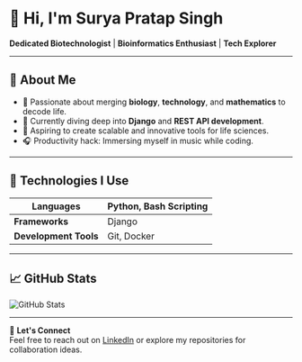 # 👋 Hi, I'm Surya Pratap Singh
**Dedicated Biotechnologist** | **Bioinformatics Enthusiast** | **Tech Explorer**

---

## 🌟 About Me
- 🔬 Passionate about merging **biology**, **technology**, and **mathematics** to decode life.
- 🌱 Currently diving deep into **Django** and **REST API development**.
- 🚀 Aspiring to create scalable and innovative tools for life sciences.
- 🎧 Productivity hack: Immersing myself in music while coding.

---

## 🔧 Technologies I Use
| **Languages**       | Python, Bash Scripting    |
|----------------------|---------------------------|
| **Frameworks**       | Django                   |
| **Development Tools**| Git, Docker              |

---

## 📈 GitHub Stats
![GitHub Stats](https://github-readme-stats.vercel.app/api?username=Surya-2701&show_icons=true&theme=radical)

---

💬 **Let's Connect**  
Feel free to reach out on [LinkedIn](https://linkedin.com/in/your-profile) or explore my repositories for collaboration ideas.
